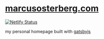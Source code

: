 # [marcusosterberg.com](https://www.marcusosterberg.com)

[![Netlify Status](https://api.netlify.com/api/v1/badges/147f0a00-c406-4f4a-b130-20df05bc4184/deploy-status)](https://app.netlify.com/sites/agitated-nightingale-4330b9/deploys)

my personal homepage built with [gatsbyjs](https://www.gatsbyjs.org/)
